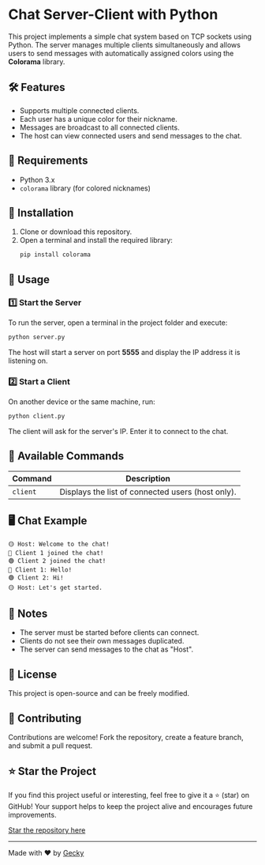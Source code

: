# Chat Server-Client with Python

This project implements a simple chat system based on TCP sockets using Python. The server manages multiple clients simultaneously and allows users to send messages with automatically assigned colors using the **Colorama** library.

## 🛠 Features
- Supports multiple connected clients.
- Each user has a unique color for their nickname.
- Messages are broadcast to all connected clients.
- The host can view connected users and send messages to the chat.

## 📌 Requirements
- Python 3.x
- `colorama` library (for colored nicknames)

## 🚀 Installation
1. Clone or download this repository.
2. Open a terminal and install the required library:
   ```bash
   pip install colorama
   ```

## 🔧 Usage

### 1️⃣ Start the Server
To run the server, open a terminal in the project folder and execute:
```bash
python server.py
```
The host will start a server on port **5555** and display the IP address it is listening on.

### 2️⃣ Start a Client
On another device or the same machine, run:
```bash
python client.py
```
The client will ask for the server's IP. Enter it to connect to the chat.

## 🔹 Available Commands
| Command  | Description |
|----------|-------------|
| `client` | Displays the list of connected users (host only). |

## 🖥 Chat Example
```
🟡 Host: Welcome to the chat!
🔵 Client 1 joined the chat!
🟢 Client 2 joined the chat!
🔵 Client 1: Hello!
🟢 Client 2: Hi!
🟡 Host: Let's get started.
```

## 📝 Notes
- The server must be started before clients can connect.
- Clients do not see their own messages duplicated.
- The server can send messages to the chat as "Host".

## 📜 License
This project is open-source and can be freely modified.

## 🤝 Contributing
Contributions are welcome! Fork the repository, create a feature branch, and submit a pull request.

## ⭐ Star the Project
If you find this project useful or interesting, feel free to give it a ⭐ (star) on GitHub! Your support helps to keep the project alive and encourages future improvements.

[Star the repository here](https://github.com/Gecky2102/Python-TCP-Chat)

---

Made with ❤️ by [Gecky](https://www.geckydev.me)